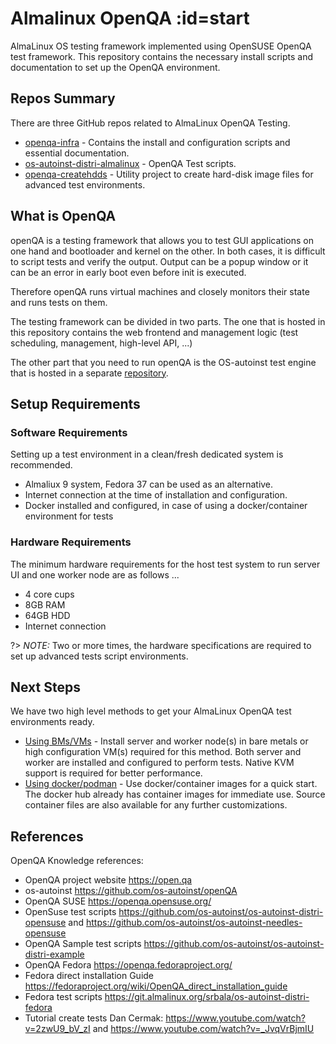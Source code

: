 # Almalinux OpenQA  :id=start

AlmaLinux OS testing framework implemented using OpenSUSE OpenQA test framework. This repository contains the necessary install scripts and documentation to set up the OpenQA environment.

## Repos Summary

There are three GitHub repos related to AlmaLinux OpenQA Testing.

* [openqa-infra](https://github.com/AlmaLinux/openqa-infra) -  Contains the install and configuration scripts and essential documentation.
* [os-autoinst-distri-almalinux](https://github.com/AlmaLinux/os-autoinst-distri-almalinux) - OpenQA Test scripts.
* [openqa-createhdds](https://github.com/AlmaLinux/openqa-createhdds) - Utility project to create hard-disk image files for advanced test environments.

## What is OpenQA

openQA is a testing framework that allows you to test GUI applications on one
hand and bootloader and kernel on the other. In both cases, it is difficult to
script tests and verify the output. Output can be a popup window or it can be
an error in early boot even before init is executed.

Therefore openQA runs virtual machines and closely monitors their state and
runs tests on them.

The testing framework can be divided in two parts. The one that is hosted in
this repository contains the web frontend and management logic (test
scheduling, management, high-level API, ...)

The other part that you need to run openQA is the OS-autoinst test engine that
is hosted in a separate [repository](https://github.com/os-autoinst/os-autoinst).

## Setup Requirements

### Software Requirements

Setting up a test environment in a clean/fresh dedicated system is recommended.

* Almaliux 9 system, Fedora 37 can be used as an alternative.
* Internet connection at the time of installation and configuration.
* Docker installed and configured, in case of using a docker/container environment for tests

### Hardware Requirements

The minimum hardware requirements for the host test system to run server UI and one worker node are as follows ...

* 4 core cups
* 8GB RAM
* 64GB HDD
* Internet connection

?> _NOTE:_ Two or more times, the hardware specifications are required to set up advanced tests script environments.

## Next Steps

We have two high level methods to get your AlmaLinux OpenQA test environments ready.

* [Using BMs/VMs](server.md) - Install server and worker node(s) in bare metals or high configuration VM(s) required for this method. Both server and worker are installed and configured to perform tests. Native KVM support is required for better performance.
* [Using docker/podman](containers.md) - Use docker/container images for a quick start. The docker hub already has container images for immediate use. Source container files are also available for any further customizations.

## References

OpenQA Knowledge references:

* OpenQA project website https://open.qa
* os-autoinst https://github.com/os-autoinst/openQA
* OpenQA SUSE https://openqa.opensuse.org/
* OpenSuse test scripts https://github.com/os-autoinst/os-autoinst-distri-opensuse and https://github.com/os-autoinst/os-autoinst-needles-opensuse
* OpenQA Sample test scripts https://github.com/os-autoinst/os-autoinst-distri-example
* OpenQA Fedora https://openqa.fedoraproject.org/
* Fedora direct installation Guide https://fedoraproject.org/wiki/OpenQA_direct_installation_guide
* Fedora test scripts https://git.almalinux.org/srbala/os-autoinst-distri-fedora
* Tutorial create tests Dan Cermak: https://www.youtube.com/watch?v=2zwU9_bV_zI and https://www.youtube.com/watch?v=_JvqVrBjmIU
